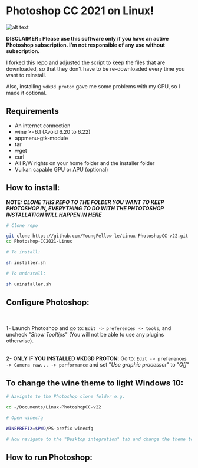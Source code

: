 # Photoshop CC 2021 on Linux!

![alt text](https://github.com/YoungFellow-le/Photoshop-CC2021-Linux/blob/main/screenshot.png?raw=false)

**DISCLAIMER :**
**Please use this software only if you have an active Photoshop subscription. I'm not responsible of any use without subscription.**

I forked this repo and adjusted the script to keep the files that are downloaded, so that they don't have to be re-downloaded every time you want to reinstall.

Also, installing `vdk3d proton` gave me some problems with my GPU, so I made it optional.

## Requirements
- An internet connection
- wine >=6.1 (Avoid 6.20 to 6.22)
- appmenu-gtk-module
- tar
- wget
- curl
- All R/W rights on your home folder and the installer folder
- Vulkan capable GPU or APU (optional)


## How to install:

**NOTE: _CLONE THIS REPO TO THE FOLDER YOU WANT TO KEEP PHOTOSHOP IN, EVERYTHING TO DO WITH THE PHTOTOSHOP INSTALLATION WILL HAPPEN IN HERE_**

```bash
# Clone repo

git clone https://github.com/YoungFellow-le/Linux-PhotoshopCC-v22.git
cd Photoshop-CC2021-Linux

# To install:

sh installer.sh

# To uninstall:

sh uninstaller.sh
```
## Configure Photoshop:
<br>

**1-** Launch Photoshop and go to: `Edit -> preferences -> tools`, and uncheck "_Show Tooltips_" (You will not be able to use any plugins otherwise).<br>
<br>

**2-** **ONLY IF YOU INSTALLED VKD3D PROTON**:  Go to: `Edit -> preferences -> Camera raw... -> performance` and set "_Use graphic processor_" to "_Off_"

## To change the wine theme to light Windows 10:
  ```bash
  # Navigate to the Photoshop clone folder e.g.
  
  cd ~/Documents/Linux-PhotoshopCC-v22
  
  # Open winecfg
  
  WINEPREFIX=$PWD/PS-prefix winecfg
  
  # Now navigate to the "Desktop integration" tab and change the theme to "Light"
  
  ```
## How to run Photoshop:
